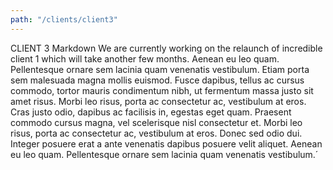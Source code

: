 ```yaml
---
path: "/clients/client3"
---
```


CLIENT 3 Markdown
 We are currently working on the relaunch of incredible client 1
            which will take another few months. Aenean eu leo quam. Pellentesque
            ornare sem lacinia quam venenatis vestibulum. Etiam porta sem
            malesuada magna mollis euismod. Fusce dapibus, tellus ac cursus
            commodo, tortor mauris condimentum nibh, ut fermentum massa justo
            sit amet risus. Morbi leo risus, porta ac consectetur ac, vestibulum
            at eros. Cras justo odio, dapibus ac facilisis in, egestas eget
            quam. Praesent commodo cursus magna, vel scelerisque nisl
            consectetur et. Morbi leo risus, porta ac consectetur ac, vestibulum
            at eros. Donec sed odio dui. Integer posuere erat a ante venenatis
            dapibus posuere velit aliquet. Aenean eu leo quam. Pellentesque
            ornare sem lacinia quam venenatis vestibulum.´

